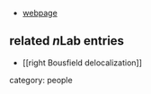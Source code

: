 

* [webpage](http://clas.wayne.edu/brcs)

## related $n$Lab entries

* [[right Bousfield delocalization]]

category: people